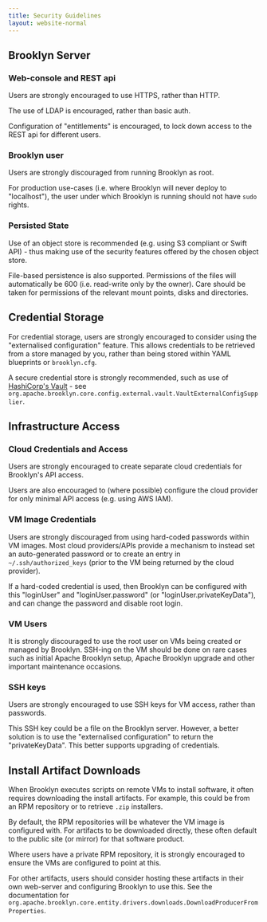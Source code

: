 ```yaml
---
title: Security Guidelines
layout: website-normal
---
```


## Brooklyn Server

### Web-console and REST api

Users are strongly encouraged to use HTTPS, rather than HTTP.

The use of LDAP is encouraged, rather than basic auth.

Configuration of "entitlements" is encouraged, to lock down access to the REST api for different 
users.


### Brooklyn user

Users are strongly discouraged from running Brooklyn as root.

For production use-cases (i.e. where Brooklyn will never deploy to "localhost"), the user under 
which Brooklyn is running should not have `sudo` rights.


### Persisted State

Use of an object store is recommended (e.g. using S3 compliant or Swift API) - thus making
use of the security features offered by the chosen object store.

File-based persistence is also supported. Permissions of the files will automatically
be 600 (i.e. read-write only by the owner). Care should be taken for permissions of the
relevant mount points, disks and directories.


## Credential Storage

For credential storage, users are strongly encouraged to consider using the "externalised 
configuration" feature. This allows credentials to be retrieved from a store managed by you, 
rather than being stored within YAML blueprints or `brooklyn.cfg`.

A secure credential store is strongly recommended, such as use of 
[HashiCorp's Vault](https://www.vaultproject.io) - see
`org.apache.brooklyn.core.config.external.vault.VaultExternalConfigSupplier`.


## Infrastructure Access

### Cloud Credentials and Access

Users are strongly encouraged to create separate cloud credentials for Brooklyn's API access.

Users are also encouraged to (where possible) configure the cloud provider for only minimal API 
access (e.g. using AWS IAM).

<!--
TODO: We should document the minimum requirements for AWS IAM required by Brooklyn
-->


### VM Image Credentials

Users are strongly discouraged from using hard-coded passwords within VM images. Most cloud 
providers/APIs provide a mechanism to instead set an auto-generated password or to create an 
entry in `~/.ssh/authorized_keys` (prior to the VM being returned by the cloud provider).

If a hard-coded credential is used, then Brooklyn can be configured with this "loginUser" and 
"loginUser.password" (or "loginUser.privateKeyData"), and can change the password and disable 
root login.


### VM Users

It is strongly discouraged to use the root user on VMs being created or managed by Brooklyn.
SSH-ing on the VM should be done on rare cases such as initial Apache Brooklyn setup,
Apache Brooklyn upgrade and other important maintenance occasions.

### SSH keys

Users are strongly encouraged to use SSH keys for VM access, rather than passwords.

This SSH key could be a file on the Brooklyn server. However, a better solution is to use the 
"externalised configuration" to return the "privateKeyData". This better supports upgrading of 
credentials.


## Install Artifact Downloads

When Brooklyn executes scripts on remote VMs to install software, it often requires downloading 
the install artifacts. For example, this could be from an RPM repository or to retrieve `.zip` 
installers.

By default, the RPM repositories will be whatever the VM image is configured with. For artifacts 
to be downloaded directly, these often default to the public site (or mirror) for that software 
product.

Where users have a private RPM repository, it is strongly encouraged to ensure the VMs are 
configured to point at this.

For other artifacts, users should consider hosting these artifacts in their own web-server and 
configuring Brooklyn to use this. See the documentation for 
`org.apache.brooklyn.core.entity.drivers.downloads.DownloadProducerFromProperties`.

